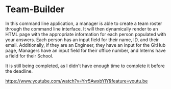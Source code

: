 # Team-Builder

In this command line application, a manager is able to create a team roster through the command line interface. It will then dynamically render to an HTML page with the appropriate information for each person populated with your answers.  Each person has an input field for their name, ID, and their email.  Additionally, if they are an Engineer, they have an input for the GitHub page, Managers have an input field for their office number, and Interns have a field for their School.  

It is still being completed, as I didn't have enough time to complete it before the deadline.

https://www.youtube.com/watch?v=Yrr5AwxbYlY&feature=youtu.be
